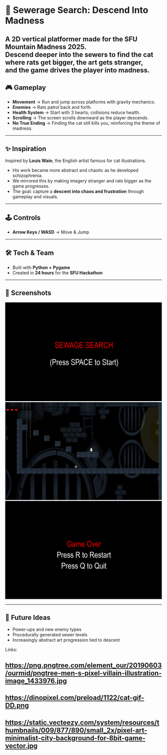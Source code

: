 # 🐀 Sewerage Search: Descend Into Madness  

A 2D vertical platformer made for the **SFU Mountain Madness 2025**.  
Descend deeper into the sewers to find the cat where rats get bigger, the art gets stranger,  
and the game drives the player into madness.
---

## 🎮 Gameplay  

- **Movement** → Run and jump across platforms with gravity mechanics.  
- **Enemies** → Rats patrol back and forth.  
- **Health System** → Start with 3 hearts; collisions reduce health.  
- **Scrolling** → The screen scrolls downward as the player descends.  
- **No True Ending** → Finding the cat still kills you, reinforcing the theme of madness.  

---

## ✨ Inspiration  

Inspired by **Louis Wain**, the English artist famous for cat illustrations.  

- His work became more abstract and chaotic as he developed schizophrenia.  
- We mirrored this by making imagery stranger and rats bigger as the game progresses.  
- The goal: capture a **descent into chaos and frustration** through gameplay and visuals.  

---

## 🕹️ Controls  

- **Arrow Keys / WASD** → Move & Jump  
---

## 🛠️ Tech & Team  

- Built with **Python + Pygame**  
- Created in **24 hours** for the **SFU Hackathon**  

---

## 📸 Screenshots

![start screen](images/start.png)
![game](images/game.png)
![end screen](images/end.png)

---

## 🚧 Future Ideas  

- Power-ups and new enemy types  
- Procedurally generated sewer levels  
- Increasingly abstract art progression tied to descent  


Links:
## https://png.pngtree.com/element_our/20190603/ourmid/pngtree-men-s-pixel-villain-illustration-image_1433976.jpg
## https://dinopixel.com/preload/1122/cat-gif-DD.png 
## https://static.vecteezy.com/system/resources/thumbnails/009/877/890/small_2x/pixel-art-minimalist-city-background-for-8bit-game-vector.jpg

